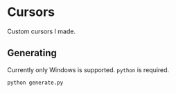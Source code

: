 # Cursors

Custom cursors I made.

## Generating

Currently only Windows is supported. `python` is required.

```sh
python generate.py
```

